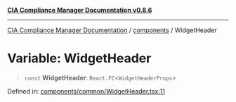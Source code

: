 [**CIA Compliance Manager Documentation v0.8.6**](../../README.md)

***

[CIA Compliance Manager Documentation](../../modules.md) / [components](../README.md) / WidgetHeader

# Variable: WidgetHeader

> `const` **WidgetHeader**: `React.FC`\<`WidgetHeaderProps`\>

Defined in: [components/common/WidgetHeader.tsx:11](https://github.com/Hack23/cia-compliance-manager/blob/050a250237d6f621490781dbdf95155919f35aed/src/components/common/WidgetHeader.tsx#L11)
